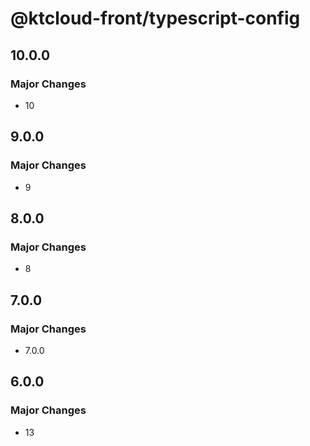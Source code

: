 # @ktcloud-front/typescript-config

## 10.0.0

### Major Changes

- 10

## 9.0.0

### Major Changes

- 9

## 8.0.0

### Major Changes

- 8

## 7.0.0

### Major Changes

- 7.0.0

## 6.0.0

### Major Changes

- 13
